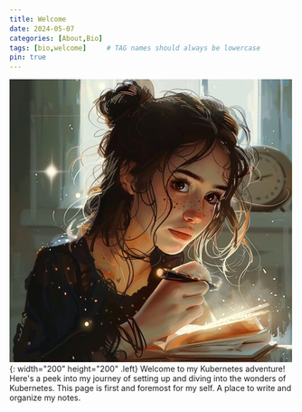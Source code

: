 ```yaml
---
title: Welcome
date: 2024-05-07
categories: [About,Bio]
tags: [bio,welcome]     # TAG names should always be lowercase
pin: true
---
```


![Desktop View](img/olivia_notes1.jpeg){: width="200" height="200" .left}
Welcome to my Kubernetes adventure! Here's a peek into my journey of setting up and diving into the wonders of Kubernetes. This page is first and foremost for my self. A place to write and organize my notes.

<br style="clear:both" />
